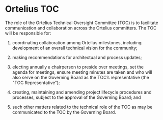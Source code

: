 # Ortelius TOC

The role of the Ortelius Technical Oversight Committee (TOC) is to facilitate communication and collaboration across the Ortelius committers. The TOC will be responsible for:

1) coordinating collaboration among Ortelius milestones, including development of an overall technical vision for the community;

2) making recommendations for architectual and process updates;

3) electing annually a chairperson to preside over meetings, set the agenda for meetings, ensure meeting minutes are taken and who will also serve on the Governing Board as the TOC’s representative (the "TOC Representative");

4) creating, maintaining and amending project lifecycle procedures and processes, subject to the approval of the Governing Board; and

5) such other matters related to the technical role of the TOC as may be communicated to the TOC by the Governing Board.
